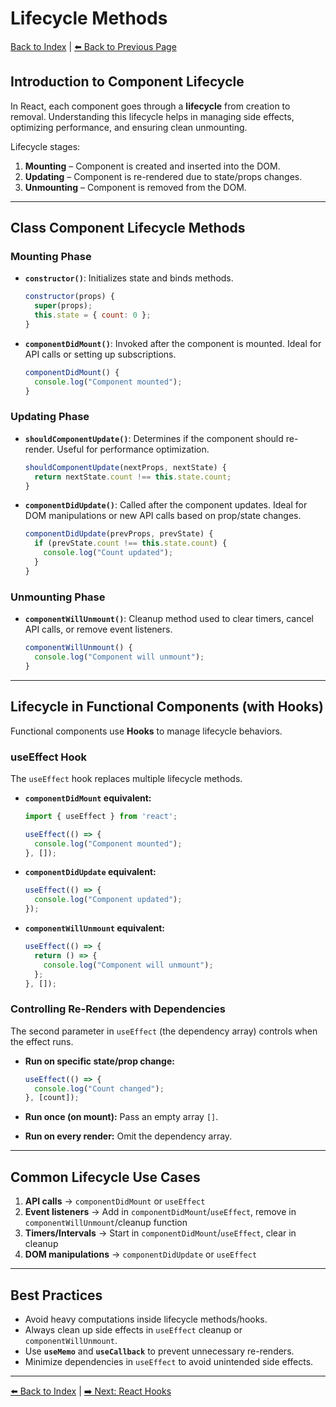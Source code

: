 # Lifecycle Methods

[Back to Index](../index.md) | [⬅️ Back to Previous Page](4-state-management.md)

## Introduction to Component Lifecycle

In React, each component goes through a **lifecycle** from creation to removal. Understanding this lifecycle helps in managing side effects, optimizing performance, and ensuring clean unmounting.

Lifecycle stages:
1. **Mounting** – Component is created and inserted into the DOM.
2. **Updating** – Component is re-rendered due to state/props changes.
3. **Unmounting** – Component is removed from the DOM.

---

## Class Component Lifecycle Methods

### **Mounting Phase**

- **`constructor()`**: Initializes state and binds methods.

  ```javascript
  constructor(props) {
    super(props);
    this.state = { count: 0 };
  }
  ```

- **`componentDidMount()`**: Invoked after the component is mounted. Ideal for API calls or setting up subscriptions.

  ```javascript
  componentDidMount() {
    console.log("Component mounted");
  }
  ```

### **Updating Phase**

- **`shouldComponentUpdate()`**: Determines if the component should re-render. Useful for performance optimization.

  ```javascript
  shouldComponentUpdate(nextProps, nextState) {
    return nextState.count !== this.state.count;
  }
  ```

- **`componentDidUpdate()`**: Called after the component updates. Ideal for DOM manipulations or new API calls based on prop/state changes.

  ```javascript
  componentDidUpdate(prevProps, prevState) {
    if (prevState.count !== this.state.count) {
      console.log("Count updated");
    }
  }
  ```

### **Unmounting Phase**

- **`componentWillUnmount()`**: Cleanup method used to clear timers, cancel API calls, or remove event listeners.

  ```javascript
  componentWillUnmount() {
    console.log("Component will unmount");
  }
  ```

---

## Lifecycle in Functional Components (with Hooks)

Functional components use **Hooks** to manage lifecycle behaviors.

### **useEffect Hook**

The `useEffect` hook replaces multiple lifecycle methods.

- **`componentDidMount` equivalent:**

  ```javascript
  import { useEffect } from 'react';

  useEffect(() => {
    console.log("Component mounted");
  }, []);
  ```

- **`componentDidUpdate` equivalent:**

  ```javascript
  useEffect(() => {
    console.log("Component updated");
  });
  ```

- **`componentWillUnmount` equivalent:**

  ```javascript
  useEffect(() => {
    return () => {
      console.log("Component will unmount");
    };
  }, []);
  ```

### **Controlling Re-Renders with Dependencies**

The second parameter in `useEffect` (the dependency array) controls when the effect runs.

- **Run on specific state/prop change:**

  ```javascript
  useEffect(() => {
    console.log("Count changed");
  }, [count]);
  ```

- **Run once (on mount):** Pass an empty array `[]`.

- **Run on every render:** Omit the dependency array.

---

## Common Lifecycle Use Cases

1. **API calls** → `componentDidMount` or `useEffect`
2. **Event listeners** → Add in `componentDidMount`/`useEffect`, remove in `componentWillUnmount`/cleanup function
3. **Timers/Intervals** → Start in `componentDidMount`/`useEffect`, clear in cleanup
4. **DOM manipulations** → `componentDidUpdate` or `useEffect`

---

## Best Practices

- Avoid heavy computations inside lifecycle methods/hooks.
- Always clean up side effects in `useEffect` cleanup or `componentWillUnmount`.
- Use **`useMemo`** and **`useCallback`** to prevent unnecessary re-renders.
- Minimize dependencies in `useEffect` to avoid unintended side effects.

---

[⬅️ Back to Index](../index.md) | [➡️ Next: React Hooks](6-hooks.md)
